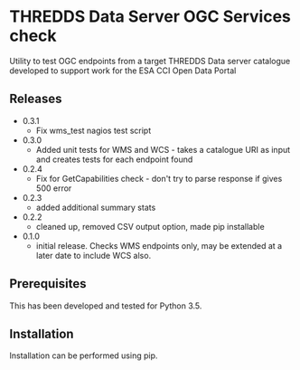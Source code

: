 THREDDS Data Server OGC Services check
======================================
Utility to test OGC endpoints from a target THREDDS Data server catalogue 
developed to support work for the ESA CCI Open Data Portal

Releases
--------
 * 0.3.1
   * Fix wms_test nagios test script
 * 0.3.0
   * Added unit tests for WMS and WCS - takes a catalogue URI as input and
    creates tests for each endpoint found
 * 0.2.4
   * Fix for GetCapabilities check - don't try to parse response if gives 500
    error 
 * 0.2.3
   * added additional summary stats
 * 0.2.2
   * cleaned up, removed CSV output option, made pip installable
 * 0.1.0
   * initial release.  Checks WMS endpoints only, may be extended at a later 
   date to include WCS also.
  
Prerequisites
-------------
This has been developed and tested for Python 3.5.

Installation
------------
Installation can be performed using pip.
